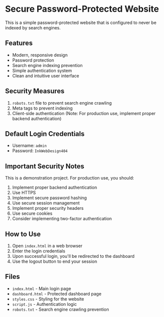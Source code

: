# Secure Password-Protected Website

This is a simple password-protected website that is configured to never be indexed by search engines.

## Features

- Modern, responsive design
- Password protection
- Search engine indexing prevention
- Simple authentication system
- Clean and intuitive user interface

## Security Measures

1. `robots.txt` file to prevent search engine crawling
2. Meta tags to prevent indexing
3. Client-side authentication (Note: For production use, implement proper backend authentication)

## Default Login Credentials

- Username: `admin`
- Password: `InkWebDesign404`

## Important Security Notes

This is a demonstration project. For production use, you should:

1. Implement proper backend authentication
2. Use HTTPS
3. Implement secure password hashing
4. Use secure session management
5. Implement proper security headers
6. Use secure cookies
7. Consider implementing two-factor authentication

## How to Use

1. Open `index.html` in a web browser
2. Enter the login credentials
3. Upon successful login, you'll be redirected to the dashboard
4. Use the logout button to end your session

## Files

- `index.html` - Main login page
- `dashboard.html` - Protected dashboard page
- `styles.css` - Styling for the website
- `script.js` - Authentication logic
- `robots.txt` - Search engine crawling prevention 